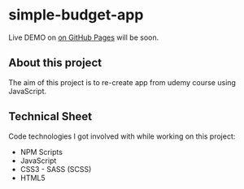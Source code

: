# simple-budget-app  

Live DEMO on [on GitHub Pages]() will be soon.  

## About this project  

The aim of this project is to re-create app from udemy course using JavaScript.

## Technical Sheet  

Code technologies I got involved with while working on this project:  
- NPM Scripts
- JavaScript  
- CSS3 - SASS (SCSS)  
- HTML5  